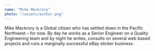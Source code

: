 ```yaml
---
name: "Mike Mackrory"
photo: "/assets/author.png"
---
```

Mike Mackrory is a Global citizen who has settled down in the Pacific Northwest – for now. By day he works as a Senior Engineer on a Quality Engineering team and by night he writes, consults on several web based projects and
  runs a marginally successful eBay sticker business.
